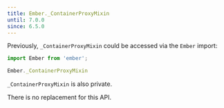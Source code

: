 ```yaml
---
title: Ember._ContainerProxyMixin
until: 7.0.0
since: 6.5.0
---
```



Previously, `_ContainerProxyMixin` could be accessed via the `Ember` import:
```js
import Ember from 'ember';

Ember._ContainerProxyMixin
```
`_ContainerProxyMixin` is also private.

There is no replacement for this API.
